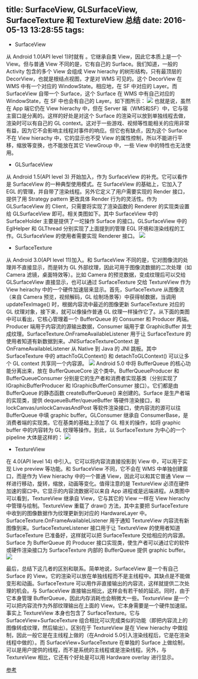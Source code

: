 title: SurfaceView, GLSurfaceView, SurfaceTexture 和 TextureView 总结
date: 2016-05-13 13:28:55
tags:
---
* SurfaceView

从 Android 1.0(API level 1)时就有 。它继承自类 View，因此它本质上是一个 View。但与普通 View 不同的是，它有自己的 Surface。我们知道，一般的 Activity 包含的多个 View 会组成 View hierachy 的树形结构，只有最顶层的 DecorView，也就是根结点视图，才是对 WMS 可见的。这个 DecorView 在 WMS 中有一个对应的 WindowState。相应地，在 SF 中对应的 Layer。而 SurfaceView 自带一个 Surface，这个 Surface 在 WMS 中有自己对应的 WindowState，在 SF 中也会有自己的 Layer。如下图所示：
![](/image/android-views-1.png)
也就是说，虽然在 App 端它仍在 View hierachy 中，但在 Server 端（WMS和SF）中，它与宿主窗口是分离的。这样的好处是对这个 Surface 的渲染可以放到单独线程去做，渲染时可以有自己的 GL context。这对于一些游戏、视频等性能相关的应用非常有益，因为它不会影响主线程对事件的响应。但它也有缺点，因为这个 Surface 不在 View hierachy 中，它的显示也不受 View 的属性控制，所以不能进行平移，缩放等变换，也不能放在其它 ViewGroup 中，一些 View 中的特性也无法使用。

* GLSurfaceView

从 Android 1.5(API level 3) 开始加入，作为 SurfaceView 的补充。它可以看作是 SurfaceView 的一种典型使用模式。在 SurfaceView 的基础上，它加入了 EGL 的管理，并自带了渲染线程。另外它定义了用户需要实现的 Render 接口，提供了用 Strategy pattern 更改具体 Render 行为的灵活性。作为 GLSurfaceView 的 Client，只需要将实现了渲染函数的 Renderer 的实现类设置给 GLSurfaceView 即可。相关类图如下。其中 SurfaceView 中的 SurfaceHolder 主要是提供了一坨操作 Surface 的接口。GLSurfaceView 中的 EglHelper 和 GLThread 分别实现了上面提到的管理 EGL 环境和渲染线程的工作。GLSurfaceView 的使用者需要实现 Renderer 接口。
![](/image/android-views-2.png)

* SurfaceTexture

从 Android 3.0(API level 11)加入。和 SurfaceView 不同的是，它对图像流的处理并不直接显示，而是转为 GL 外部纹理，因此可用于图像流数据的二次处理（如 Camera 滤镜，桌面特效等）。比如 Camera 的预览数据，变成纹理后可以交给 GLSurfaceView 直接显示，也可以通过 SurfaceTexture 交给 TextureView 作为 View heirachy 中的一个硬件加速层来显示。首先，SurfaceTexture 从图像流（来自 Camera 预览，视频解码，GL 绘制场景等）中获得帧数据，当调用 updateTexImage() 时，根据内容流中最近的图像更新 SurfaceTexture 对应的 GL 纹理对象，接下来，就可以像操作普通 GL 纹理一样操作它了。从下面的类图中可以看出，它核心管理着一个 BufferQueue 的 Consumer 和 Producer 两端。Producer 端用于内容流的源输出数据，Consumer 端用于拿 GraphicBuffer 并生成纹理。SurfaceTexture.OnFrameAvailableListener 用于让 SurfaceTexture 的使用者知道有新数据到来。JNISurfaceTextureContext 是 OnFrameAvailableListener 从 Native 到 Java 的 JNI 跳板。其中 SurfaceTexture 中的 attachToGLContext() 和 detachToGLContext() 可以让多个 GL context 共享同一个内容源。
![](/image/android-views-3.png)
Android 5.0 中将 BufferQueue 的核心功能分离出来，放在 BufferQueueCore 这个类中。BufferQueueProducer 和 BufferQueueConsumer 分别是它的生产者和消费者实现基类（分别实现了 IGraphicBufferProducer 和 IGraphicBufferConsumer 接口）。它们都是由 BufferQueue 的静态函数 createBufferQueue() 来创建的。Surface 是生产者端的实现类，提供 dequeueBuffer/queueBuffer 等硬件渲染接口，和 lockCanvas/unlockCanvasAndPost 等软件渲染接口，使内容流的源可以往 BufferQueue 中填 graphic buffer。GLConsumer 继承自 ConsumerBase，是消费者端的实现类。它在基类的基础上添加了 GL 相关的操作，如将 graphic buffer 中的内容转为 GL 纹理等操作。到此，以 SurfaceTexture 为中心的一个 pipeline 大体是这样的：
![](/image/android-views-4.png)

* TextureView

在 4.0(API level 14) 中引入。它可以将内容流直接投影到 View 中，可以用于实现 Live preview 等功能。和 SurfaceView 不同，它不会在 WMS 中单独创建窗口，而是作为 View hierachy 中的一个普通 View，因此可以和其它普通 View 一样进行移动，旋转，缩放，动画等变化。值得注意的是 TextureView 必须在硬件加速的窗口中。它显示的内容流数据可以来自 App 进程或是远端进程。从类图中可以看到，TextureView 继承自 View，它与其它的 View 一样在 View hierachy 中管理与绘制。TextureView 重载了 draw() 方法，其中主要把 SurfaceTexture 中收到的图像数据作为纹理更新到对应的 HardwareLayer 中。SurfaceTexture.OnFrameAvailableListener 用于通知 TextureView 内容流有新图像到来。SurfaceTextureListener 接口用于让 TextureView 的使用者知道 SurfaceTexture 已准备好，这样就可以把 SurfaceTexture 交给相应的内容源。Surface 为 BufferQueue 的 Producer 接口实现类，使生产者可以通过它的软件或硬件渲染接口为 SurfaceTexture 内部的 BufferQueue 提供 graphic buffer。
![](/image/android-views-5.jpg)

最后，总结下这几者的区别和联系。简单地说，SurfaceView 是一个有自己 Surface 的 View。它的渲染可以放在单独线程而不是主线程中。其缺点是不能做变形和动画。SurfaceTexture 可以用作非直接输出的内容流，这样就提供二次处理的机会。与 SurfaceView 直接输出相比，这样会有若干帧的延迟。同时，由于它本身管理 BufferQueue，因此内存消耗也会稍微大一些。TextureView 是一个可以把内容流作为外部纹理输出在上面的 View。它本身需要是一个硬件加速层。事实上 TextureView 本身也包含了 SurfaceTexture。它与 SurfaceView+SurfaceTexture 组合相比可以完成类似的功能（即把内容流上的图像转成纹理，然后输出）。区别在于 TextureView 是在 View hierachy 中做绘制，因此一般它是在主线程上做的（在Android 5.0引入渲染线程后，它是在渲染线程中做的）。而 SurfaceView+SurfaceTexture 在单独的 Surface 上做绘制，可以是用户提供的线程，而不是系统的主线程或是渲染线程。另外，与 TextureView 相比，它还有个好处是可以用 Hardware overlay 进行显示。

[参考](http://blog.csdn.net/huqingwang/article/details/45394217)


